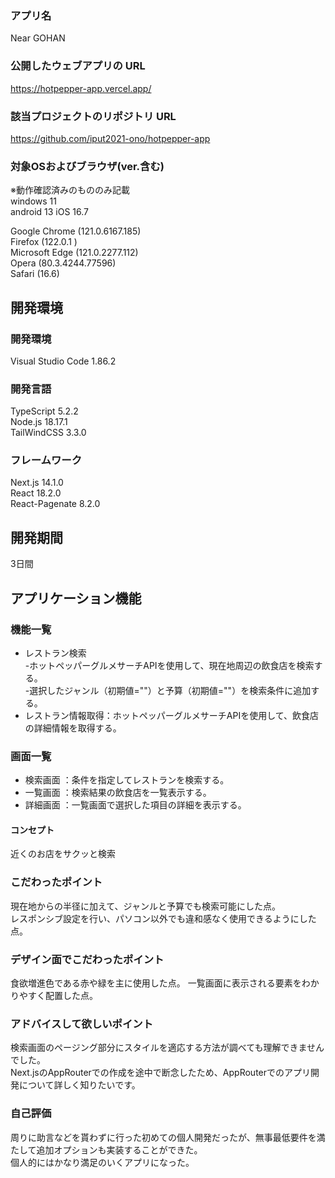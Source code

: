 ### アプリ名
Near GOHAN

### 公開したウェブアプリの URL
https://hotpepper-app.vercel.app/

### 該当プロジェクトのリポジトリ URL
https://github.com/iput2021-ono/hotpepper-app

### 対象OSおよびブラウザ(ver.含む)
※動作確認済みのもののみ記載  
windows 11  
android 13
iOS 16.7

Google Chrome (121.0.6167.185)  
Firefox (122.0.1 )  
Microsoft Edge (121.0.2277.112)  
Opera (80.3.4244.77596)  
Safari (16.6)
 
## 開発環境
### 開発環境
Visual Studio Code 1.86.2

### 開発言語
TypeScript 5.2.2  
Node.js 18.17.1  
TailWindCSS 3.3.0  

### フレームワーク
Next.js 14.1.0  
React 18.2.0  
React-Pagenate 8.2.0

## 開発期間
3日間

## アプリケーション機能

### 機能一覧
- レストラン検索  
  -ホットペッパーグルメサーチAPIを使用して、現在地周辺の飲食店を検索する。  
  -選択したジャンル（初期値=""）と予算（初期値=""）を検索条件に追加する。
- レストラン情報取得：ホットペッパーグルメサーチAPIを使用して、飲食店の詳細情報を取得する。

### 画面一覧
- 検索画面 ：条件を指定してレストランを検索する。
- 一覧画面 ：検索結果の飲食店を一覧表示する。
- 詳細画面 ：一覧画面で選択した項目の詳細を表示する。

#### コンセプト
近くのお店をサクッと検索

### こだわったポイント
現在地からの半径に加えて、ジャンルと予算でも検索可能にした点。  
レスポンシブ設定を行い、パソコン以外でも違和感なく使用できるようにした点。

### デザイン面でこだわったポイント
食欲増進色である赤や緑を主に使用した点。
一覧画面に表示される要素をわかりやすく配置した点。

### アドバイスして欲しいポイント
検索画面のページング部分にスタイルを適応する方法が調べても理解できませんでした。  
Next.jsのAppRouterでの作成を途中で断念したため、AppRouterでのアプリ開発について詳しく知りたいです。

### 自己評価
周りに助言などを貰わずに行った初めての個人開発だったが、無事最低要件を満たして追加オプションも実装することができた。  
個人的にはかなり満足のいくアプリになった。
